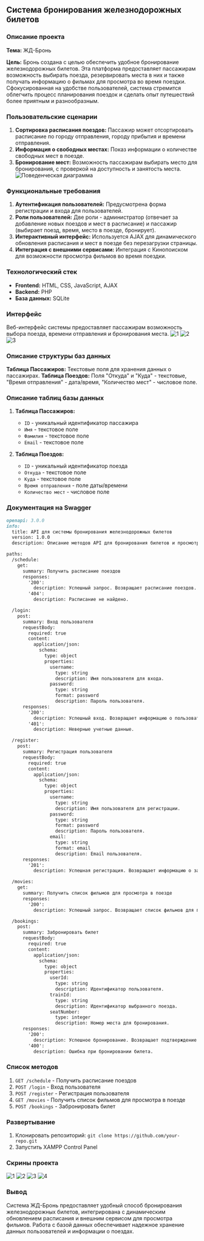 ## Система бронирования железнодорожных билетов

### Описание проекта
**Тема:** ЖД-Бронь

**Цель:** Бронь создана с целью обеспечить удобное бронирование железнодорожных билетов. Эта платформа предоставляет пассажирам возможность выбирать поезда, резервировать места в них и также получать информацию о фильмах для просмотра во время поездки. Сфокусированная на удобстве пользователей, система стремится облегчить процесс планирования поездок и сделать опыт путешествий более приятным и разнообразным.

### Пользовательские сценарии
1. **Сортировка расписания поездов:** Пассажир может отсортировать расписание по городу отправления, городу прибытия и времени отправления.
2. **Информация о свободных местах:** Показ информации о количестве свободных мест в поезде.
3. **Бронирование мест:** Возможность пассажирам выбирать место для бронирования, с проверкой на доступность и занятость места.
![Поведенческая диаграмма](https://github.com/AlenaFsk/train_schedule/blob/main/assets/diagram.png)

### Функциональные требования
1. **Аутентификация пользователей:** Предусмотрена форма регистрации и входа для пользователей.
2. **Роли пользователей:** Две роли - администратор (отвечает за добавление новых поездов и мест в расписание) и пассажир (выбирает поезд, время, место в поезде, бронирует).
3. **Интерактивный интерфейс:** Используется AJAX для динамического обновления расписания и мест в поезде без перезагрузки страницы.
4. **Интеграция с внешними сервисами:** Интеграция с Кинопоиском для возможности просмотра фильмов во время поездки.

### Технологический стек
- **Frontend:** HTML, CSS, JavaScript, AJAX
- **Backend:** PHP
- **База данных:** SQLite

### Интерфейс
Веб-интерфейс системы предоставляет пассажирам возможность выбора поезда, времени отправления и бронирования места. 
![1](https://github.com/AlenaFsk/train_schedule/blob/main/assets/demo1.jpg)
![2](https://github.com/AlenaFsk/train_schedule/blob/main/assets/demo2.jpg)
![3](https://github.com/AlenaFsk/train_schedule/blob/main/assets/demo3.jpg)

### Описание структуры баз данных
**Таблица Пассажиров:** Текстовые поля для хранения данных о пассажирах.
**Таблица Поездов:** Поля "Откуда" и "Куда" - текстовые, "Время отправления" - дата/время, "Количество мест" - числовое поле.

### Описание таблиц базы данных
1. **Таблица Пассажиров:** 
   - `ID` - уникальный идентификатор пассажира
   - `Имя` - текстовое поле
   - `Фамилия` - текстовое поле
   - `Email` - текстовое поле

2. **Таблица Поездов:** 
   - `ID` - уникальный идентификатор поезда
   - `Откуда` - текстовое поле
   - `Куда` - текстовое поле
   - `Время отправления` - поле даты/времени
   - `Количество мест` - числовое поле

### Документация на Swagger
```markdown
openapi: 3.0.0
info:
  title: API для системы бронирования железнодорожных билетов
  version: 1.0.0
  description: Описание методов API для бронирования билетов и просмотра расписания.

paths:
  /schedule:
    get:
      summary: Получить расписание поездов
      responses:
        '200':
          description: Успешный запрос. Возвращает расписание поездов.
        '404':
          description: Расписание не найдено.

  /login:
    post:
      summary: Вход пользователя
      requestBody:
        required: true
        content:
          application/json:
            schema:
              type: object
              properties:
                username:
                  type: string
                  description: Имя пользователя для входа.
                password:
                  type: string
                  format: password
                  description: Пароль пользователя.
      responses:
        '200':
          description: Успешный вход. Возвращает информацию о пользователе.
        '401':
          description: Неверные учетные данные.

  /register:
    post:
      summary: Регистрация пользователя
      requestBody:
        required: true
        content:
          application/json:
            schema:
              type: object
              properties:
                username:
                  type: string
                  description: Имя пользователя для регистрации.
                password:
                  type: string
                  format: password
                  description: Пароль пользователя.
                email:
                  type: string
                  format: email
                  description: Email пользователя.
      responses:
        '201':
          description: Успешная регистрация. Возвращает информацию о зарегистрированном пользователе.

  /movies:
    get:
      summary: Получить список фильмов для просмотра в поезде
      responses:
        '200':
          description: Успешный запрос. Возвращает список фильмов для просмотра.

  /bookings:
    post:
      summary: Забронировать билет
      requestBody:
        required: true
        content:
          application/json:
            schema:
              type: object
              properties:
                userId:
                  type: string
                  description: Идентификатор пользователя.
                trainId:
                  type: string
                  description: Идентификатор выбранного поезда.
                seatNumber:
                  type: integer
                  description: Номер места для бронирования.
      responses:
        '200':
          description: Успешное бронирование. Возвращает подтверждение бронирования.
        '400':
          description: Ошибка при бронировании билета.

```

### Список методов
1. `GET /schedule` - Получить расписание поездов
2. `POST /login` - Вход пользователя
3. `POST /register` - Регистрация пользователя
4. `GET /movies` - Получить список фильмов для просмотра в поезде
5. `POST /bookings` - Забронировать билет

### Развертывание
1. Клонировать репозиторий: `git clone https://github.com/your-repo.git`
2. Запустить XAMPP Control Panel

### Скрины проекта
![1](https://github.com/AlenaFsk/train_schedule/blob/main/assets/screen1.jpg)
![2](https://github.com/AlenaFsk/train_schedule/blob/main/assets/screen2.jpg)
![3](https://github.com/AlenaFsk/train_schedule/blob/main/assets/screen3.jpg)
![4](https://github.com/AlenaFsk/train_schedule/blob/main/assets/screen4.jpg)

### Вывод
Система ЖД-Бронь предоставляет удобный способ бронирования железнодорожных билетов, интегрирована с динамическим обновлением расписания и внешним сервисом для просмотра фильмов. Работа с базой данных обеспечивает надежное хранение данных пользователей и информации о поездах.

